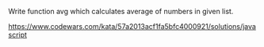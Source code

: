 
Write function avg which calculates average of numbers in given list.


https://www.codewars.com/kata/57a2013acf1fa5bfc4000921/solutions/javascript
